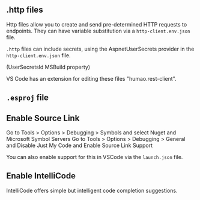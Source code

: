 ## .http files
Http files allow you to create and send pre-determined HTTP requests to endpoints. They can have variable substitution via a `http-client.env.json` file.

`.http` files can include secrets, using the AspnetUserSecrets provider in the `http-client.env.json` file.

(UserSecretsId MSBuild property)

VS Code has an extension for editing these files "humao.rest-client".

## `.esproj` file


## Enable Source Link
Go to Tools > Options > Debugging > Symbols and select Nuget and Microsoft Symbol Servers
Go to Tools > Options > Debugging > General and Disable Just My Code and Enable Source Link Support

You can also enable support for this in VSCode via the `launch.json` file.

## Enable IntelliCode
IntelliCode offers simple but intelligent code completion suggestions.
